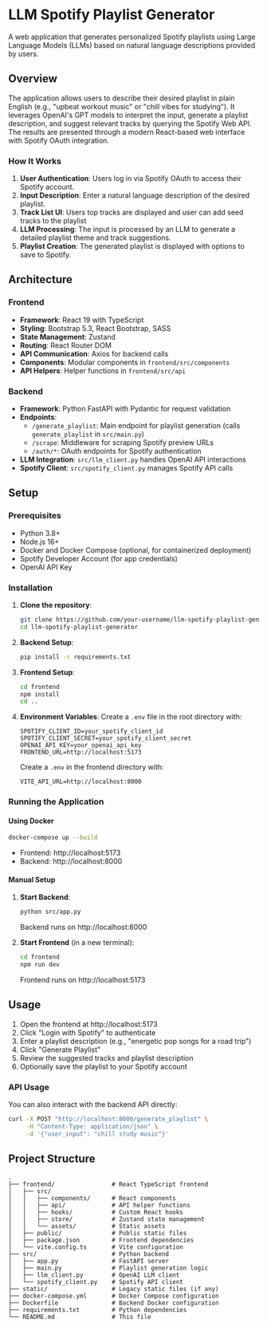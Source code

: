 # LLM Spotify Playlist Generator

A web application that generates personalized Spotify playlists using Large Language Models (LLMs) based on natural language descriptions provided by users.

## Overview

The application allows users to describe their desired playlist in plain English (e.g., "upbeat workout music" or "chill vibes for studying"). It leverages OpenAI's GPT models to interpret the input, generate a playlist description, and suggest relevant tracks by querying the Spotify Web API. The results are presented through a modern React-based web interface with Spotify OAuth integration.

### How It Works

1. **User Authentication**: Users log in via Spotify OAuth to access their Spotify account.
2. **Input Description**: Enter a natural language description of the desired playlist.
3. **Track List UI**: Users top tracks are displayed and user can add seed tracks to the playlist
4. **LLM Processing**: The input is processed by an LLM to generate a detailed playlist theme and track suggestions.
5. **Playlist Creation**: The generated playlist is displayed with options to save to Spotify.

## Architecture

### Frontend

- **Framework**: React 19 with TypeScript
- **Styling**: Bootstrap 5.3, React Bootstrap, SASS
- **State Management**: Zustand
- **Routing**: React Router DOM
- **API Communication**: Axios for backend calls
- **Components**: Modular components in `frontend/src/components`
- **API Helpers**: Helper functions in `frontend/src/api`

### Backend

- **Framework**: Python FastAPI with Pydantic for request validation
- **Endpoints**:
  - `/generate_playlist`: Main endpoint for playlist generation (calls `generate_playlist` in `src/main.py`)
  - `/scrape`: Middleware for scraping Spotify preview URLs
  - `/auth/*`: OAuth endpoints for Spotify authentication
- **LLM Integration**: `src/llm_client.py` handles OpenAI API interactions
- **Spotify Client**: `src/spotify_client.py` manages Spotify API calls

## Setup

### Prerequisites

- Python 3.8+
- Node.js 16+
- Docker and Docker Compose (optional, for containerized deployment)
- Spotify Developer Account (for app credentials)
- OpenAI API Key

### Installation

1. **Clone the repository**:

   ```bash
   git clone https://github.com/your-username/llm-spotify-playlist-generator.git
   cd llm-spotify-playlist-generator
   ```

2. **Backend Setup**:

   ```bash
   pip install -r requirements.txt
   ```

3. **Frontend Setup**:

   ```bash
   cd frontend
   npm install
   cd ..
   ```

4. **Environment Variables**:
   Create a `.env` file in the root directory with:
   ```
   SPOTIFY_CLIENT_ID=your_spotify_client_id
   SPOTIFY_CLIENT_SECRET=your_spotify_client_secret
   OPENAI_API_KEY=your_openai_api_key
   FRONTEND_URL=http://localhost:5173
   ```
   Create a `.env` in the frontend directory with:
   ```
   VITE_API_URL=http://localhost:8000
   ```

### Running the Application

#### Using Docker

```bash
docker-compose up --build
```

- Frontend: http://localhost:5173
- Backend: http://localhost:8000

#### Manual Setup

1. **Start Backend**:

   ```bash
   python src/app.py
   ```

   Backend runs on http://localhost:8000

2. **Start Frontend** (in a new terminal):
   ```bash
   cd frontend
   npm run dev
   ```
   Frontend runs on http://localhost:5173

## Usage

1. Open the frontend at http://localhost:5173
2. Click "Login with Spotify" to authenticate
3. Enter a playlist description (e.g., "energetic pop songs for a road trip")
4. Click "Generate Playlist"
5. Review the suggested tracks and playlist description
6. Optionally save the playlist to your Spotify account

### API Usage

You can also interact with the backend API directly:

```bash
curl -X POST "http://localhost:8000/generate_playlist" \
     -H "Content-Type: application/json" \
     -d '{"user_input": "chill study music"}'
```

## Project Structure

```
.
├── frontend/                # React TypeScript frontend
│   ├── src/
│   │   ├── components/      # React components
│   │   ├── api/             # API helper functions
│   │   ├── hooks/           # Custom React hooks
│   │   ├── store/           # Zustand state management
│   │   └── assets/          # Static assets
│   ├── public/              # Public static files
│   ├── package.json         # Frontend dependencies
│   └── vite.config.ts       # Vite configuration
├── src/                     # Python backend
│   ├── app.py               # FastAPI server
│   ├── main.py              # Playlist generation logic
│   ├── llm_client.py        # OpenAI LLM client
│   └── spotify_client.py    # Spotify API client
├── static/                  # Legacy static files (if any)
├── docker-compose.yml       # Docker Compose configuration
├── Dockerfile               # Backend Docker configuration
├── requirements.txt         # Python dependencies
└── README.md                # This file
```
